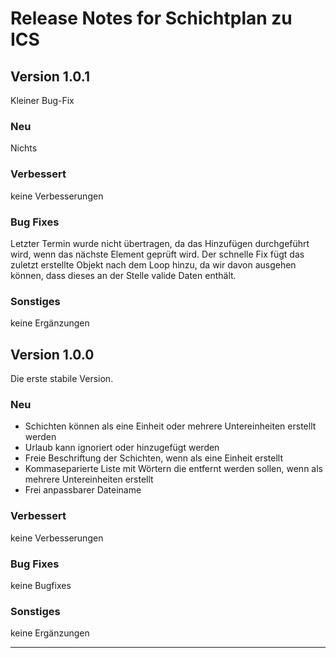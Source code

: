 # Release Notes for Schichtplan zu ICS

## Version 1.0.1

Kleiner Bug-Fix

### Neu

Nichts

### Verbessert

keine Verbesserungen

### Bug Fixes

Letzter Termin wurde nicht übertragen, da das Hinzufügen durchgeführt wird, wenn das nächste Element geprüft wird. Der schnelle Fix fügt das zuletzt erstellte Objekt nach dem Loop hinzu, da wir davon ausgehen können, dass dieses an der Stelle valide Daten enthält.

### Sonstiges

keine Ergänzungen

## Version 1.0.0

Die erste stabile Version.

### Neu

- Schichten können als eine Einheit oder mehrere Untereinheiten erstellt werden
- Urlaub kann ignoriert oder hinzugefügt werden
- Freie Beschriftung der Schichten, wenn als eine Einheit erstellt
- Kommaseparierte Liste mit Wörtern die entfernt werden sollen, wenn als mehrere Untereinheiten erstellt
- Frei anpassbarer Dateiname

### Verbessert

keine Verbesserungen

### Bug Fixes

keine Bugfixes

### Sonstiges

keine Ergänzungen

---
